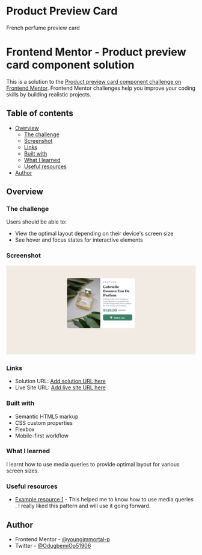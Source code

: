# Product Preview Card
 French perfume preview card

# Frontend Mentor - Product preview card component solution

This is a solution to the [Product preview card component challenge on Frontend Mentor](https://www.frontendmentor.io/challenges/product-preview-card-component-GO7UmttRfa). Frontend Mentor challenges help you improve your coding skills by building realistic projects. 

## Table of contents

- [Overview](#overview)
  - [The challenge](#the-challenge)
  - [Screenshot](#screenshot)
  - [Links](#links)
  - [Built with](#built-with)
  - [What I learned](#what-i-learned)
  - [Useful resources](#useful-resources)
- [Author](#author)



## Overview

### The challenge

Users should be able to:

- View the optimal layout depending on their device's screen size
- See hover and focus states for interactive elements

### Screenshot

![](./images/FireShot%20Capture%20008%20-%20Product%20preview%20Card%20-%20127.0.0.1.png)


### Links

- Solution URL: [Add solution URL here](https://github.com/youngimmortal-p/Product-Preview-Card.git)
- Live Site URL: [Add live site URL here](https://youngimmortal-p.github.io/Product-Preview-Card/)



### Built with

- Semantic HTML5 markup
- CSS custom properties
- Flexbox
- Mobile-first workflow


### What I learned

I learnt how to use media queries to provide optimal layout for various screen sizes.



### Useful resources

- [Example resource 1](https://www.ecommercethesis.com/how-to-display-different-images-on-mobile-and-desktop-devices/#:~:text=Use%20Media%20Queries%3A%20Media%20queries,of%20the%20device%20being%20used) - This helped me to know how to use media queries . I really liked this pattern and will use it going forward.


## Author

- Frontend Mentor - [@youngimmortal-p](https://www.frontendmentor.io/profile/youngimmortal-p)
- Twitter - [@OdugbemiOp51906](https://www.twitter.com/OdugbemiOp51906)
